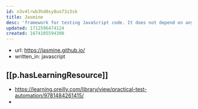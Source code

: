 ```yaml
---
id: n3v4lrwb3hd0sy8uo73z3sk
title: Jasmine
desc: 'framework for testing JavaScript code. It does not depend on any other JavaScript frameworks. It runs in browsers and in Node.js. And it has a clean, obvious syntax so that you can easily write tests.'
updated: 1712596474124
created: 1674105594300
---
```


- url: https://jasmine.github.io/
- written_in: javascript

## [[p.hasLearningResource]]

- https://learning.oreilly.com/library/view/practical-test-automation/9781484261415/
- 